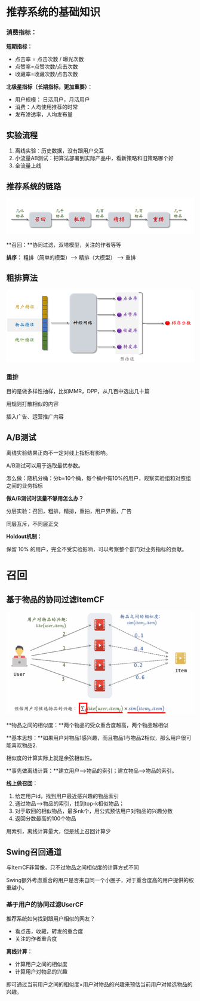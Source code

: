# 推荐系统的基础知识

### 消费指标：

**短期指标：**

- 点击率 = 点击次数 / 曝光次数
- 点赞率=点赞次数/点击次数
- 收藏率=收藏次数/点击次数

**北极星指标（长期指标，更加重要）：**

- 用户规模： 日活用户，月活用户
- 消费：人均使用推荐的时常
- 发布渗透率，人均发布量



## 实验流程

1. 离线实验：历史数据，没有跟用户交互
2. 小流量AB测试：把算法部署到实际产品中，看新策略和旧策略哪个好
3. 全流量上线



## 推荐系统的链路

![image-20240906185546835](assets/image-20240906185546835-1725620149553-1.png)

**召回：**协同过滤，双塔模型，关注的作者等等

**排序：** 粗排（简单的模型）--> 精排（大模型） --> 重排



## 粗排算法

![image-20240906185930155](assets/image-20240906185930155-1725620385388-3.png)

### 重排

目的是做多样性抽样，比如MMR，DPP，从几百中选出几十篇

用规则打散相似的内容

插入广告、运营推广内容



## A/B测试

离线实验结果正向不一定对线上指标有影响。

A/B测试可以用于选取最优参数。

怎么做：随机分桶：分b=10个桶，每个桶中有10%的用户，观察实验组和对照组之间的业务指标

**做A/B测试时流量不够用怎么办？**

分层实验：召回，粗排，精排，重拍，用户界面，广告

同层互斥，不同层正交

**Holdout机制：**

保留 10% 的⽤户，完全不受实验影响，可以考察整个部门对业务指标的贡献。



# 召回

## 基于物品的协同过滤ItemCF

![image-20240906235348249](assets/image-20240906235348249.png)

**物品之间的相似度：**两个物品的受众重合度越高，两个物品越相似

**基本思想：**如果用户对物品1感兴趣，而且物品1与物品2相似，那么用户很可能喜欢物品2.

相似度的计算实际上就是余弦相似性。

**事先做离线计算：**建立用户-->物品的索引；建立物品-->物品的索引。

**线上做召回：** 

1. 给定用户id，找到用户最近感兴趣的物品索引
2. 通过物品-->物品的索引，找到top-k相似物品；
3. 对于取回的相似物品，最多nk个，用公式预估用户对物品的兴趣分数
4. 返回分数最高的100个物品

用索引，离线计算量大，但是线上召回计算少



## Swing召回通道

与ItemCF非常像，只不过物品之间相似度的计算方式不同

Swing额外考虑重合的用户是否来自同一个小圈子，对于重合度高的用户提供的权重越小。



### 基于用户的协同过滤UserCF

推荐系统如何找到跟用户相似的网友？

- 看点击，收藏，转发的重合度
- 关注的作者重合度

**离线计算：**

- 计算用户之间的相似度
- 计算用户对物品的兴趣

即可通过当前用户之间的相似度×用户对物品的兴趣来预估当前用户对候选物品的兴趣。


